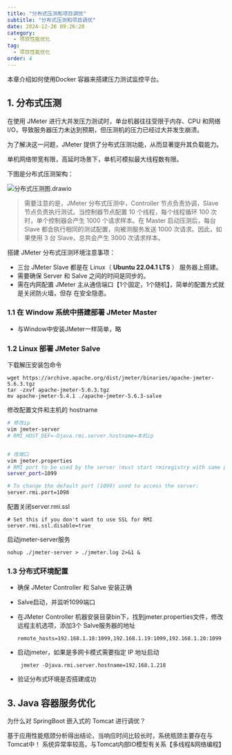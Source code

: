 ```yaml
---
title: "分布式压测和项目调优"
subtitle: "分布式压测和项目调优"
date: 2024-12-26 09:26:20
category:
  - 项目性能优化
tag:
  - 项目性能优化
order: 4
---
```


本章介绍如何使用Docker 容器来搭建压力测试监控平台。

## 1. 分布式压测

在使用 JMeter 进行大并发压力测试时，单台机器往往受限于内存、CPU 和网络 I/O，导致服务器压力未达到预期，但压测机的压力已经过大并发生崩溃。

为了解决这一问题，JMeter 提供了分布式压测功能，从而显著提升其负载能力。

单机网络带宽有限，高延时场景下，单机可模拟最大线程数有限。

下图是分布式压测架构：

![分布式压测图.drawio](https://beauties.eu.org/blogimg/main/img1/分布式压测图.drawio.png)

> 需要注意的是，JMeter 分布式压测中，Controller 节点负责协调，Slave 节点负责执行测试。当控制器节点配置 10 个线程，每个线程循环 100 次时，单个控制器会产生 1000 个请求样本。在 Master 启动压测后，每台 Slave 都会执行相同的测试配置，向被测服务发送 1000 次请求。因此，如果使用 3 台 Slave，总共会产生 3000 次请求样本。

搭建 JMeter 分布式压测环境注意事项：

* 三台 JMeter Slave 都是在 Linux（ **Ubuntu 22.04.1 LTS** ） 服务器上搭建。
* 需要确保 Server 和 Salve 之间的时间是同步的。
* 需在内网配置 JMeter 主从通信端口【1个固定，1个随机】，简单的配置方式就是关闭防火墙，但存 在安全隐患。

### 1.1 在 Window 系统中搭建部署 JMeter Master

* 与Window中安装JMeter一样简单，略

### 1.2 Linux 部署 JMeter Salve 

下载解压安装包命令

```shell
wget https://archive.apache.org/dist/jmeter/binaries/apache-jmeter-5.6.3.tgz
tar -zxvf apache-jmeter-5.6.3.tgz
mv apache-jmeter-5.4.1 ./apache-jmeter-5.6.3-salve
```

修改配置文件和主机的 hostname

```bash
# 修改ip
vim jmeter-server
# RMI_HOST_DEF=-Djava.rmi.server.hostname=本机ip


# 改端口
vim jmeter.properties
# RMI port to be used by the server (must start rmiregistry with same port)
server_port=1099

# To change the default port (1099) used to access the server:
server.rmi.port=1098
```

配置关闭server.rmi.ssl

```shell
# Set this if you don't want to use SSL for RMI
server.rmi.ssl.disable=true
```

启动jmeter-server服务

```shell
nohup ./jmeter-server > ./jmeter.log 2>&1 &
```

### 1.3  分布式环境配置

* 确保 JMeter Controller 和 Salve 安装正确

* Salve启动，并监听1099端口

* 在JMeter Controller 机器安装目录bin下，找到jmeter.properties文件，修改远程主机选项，添加3个 Salve服务器的地址

  ```shell
  remote_hosts=192.168.1.18:1099,192.168.1.19:1099,192.168.1.20:1099
  ```

* 启动jmeter，如果是多网卡模式需要指定 IP 地址启动

  ```shell
   jmeter -Djava.rmi.server.hostname=192.168.1.218
  ```

* 验证分布式环境是否搭建成功



## 3. Java 容器服务优化

为什么对 SpringBoot 嵌入式的 Tomcat 进行调优？ 

基于应用性能瓶颈分析得出结论，当响应时间比较长时，系统瓶颈主要存在与Tomcat中！ 系统异常率较高，与Tomcat内部IO模型有关系【多线程&网络编程】
